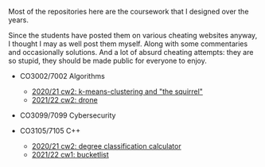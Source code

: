 Most of the repositories here are the coursework that I designed over the years.

Since the students have posted them on various cheating websites anyway, I thought I may as well post them myself. Along with some commentaries and occasionally solutions. And a lot of absurd cheating attempts: they are so stupid, they should be made public for everyone to enjoy.

- CO3002/7002 Algorithms
  - [2020/21 cw2: k-means-clustering and "the squirrel"](https://github.com/pyfung/k-means-clustering)
  - [2021/22 cw2: drone](https://github.com/pyfung/drone)

- CO3099/7099 Cybersecurity

- CO3105/7105 C++
  - [2020/21 cw2: degree classification calculator](https://github.com/pyfung/degree-class)
  - [2021/22 cw1: bucketlist](https://github.com/pyfung/BucketList)

<!--
**pyfung/pyfung** is a ✨ _special_ ✨ repository because its `README.md` (this file) appears on your GitHub profile.

Here are some ideas to get you started:

- 🔭 I’m currently working on ...
- 🌱 I’m currently learning ...
- 👯 I’m looking to collaborate on ...
- 🤔 I’m looking for help with ...
- 💬 Ask me about ...
- 📫 How to reach me: ...
- 😄 Pronouns: ...
- ⚡ Fun fact: ...
-->
